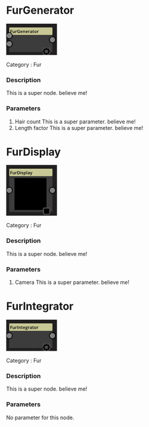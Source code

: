 # FurGenerator
![node picture](./Pictures/FurGenerator.png)

Category : Fur
### Description
This is a super node. believe me!
### Parameters
1. Hair count
This is a super parameter. believe me!
1. Length factor
This is a super parameter. believe me!

# FurDisplay
![node picture](./Pictures/FurDisplay.png)

Category : Fur
### Description
This is a super node. believe me!
### Parameters
1. Camera
This is a super parameter. believe me!

# FurIntegrator
![node picture](./Pictures/FurIntegrator.png)

Category : Fur
### Description
This is a super node. believe me!
### Parameters
No parameter for this node.

